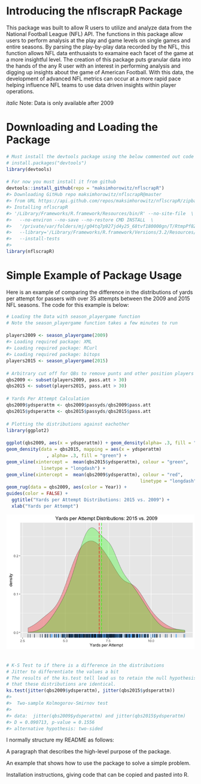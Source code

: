 <!-- README.md is generated from README.Rmd. Please edit that file -->
Introducing the nflscrapR Package
=================================

This package was built to allow R users to utilize and analyze data from the National Football League (NFL) API. The functions in this package allow users to perform analysis at the play and game levels on single games and entire seasons. By parsing the play-by-play data recorded by the NFL, this function allows NFL data enthusaists to examaine each facet of the game at a more insightful level. The creation of this package puts granular data into the hands of the any R user with an interest in performing analysis and digging up insights about the game of American Football. With this data, the development of advanced NFL metrics can occur at a more rapid pace helping influence NFL teams to use data driven insights within player operations.

*italic* Note: Data is only available after 2009

Downloading and Loading the Package
===================================

``` r
# Must install the devtools package using the below commented out code
# install.packages("devtools")
library(devtools)

# For now you must install it from github
devtools::install_github(repo = "maksimhorowitz/nflscrapR")
#> Downloading GitHub repo maksimhorowitz/nflscrapR@master
#> from URL https://api.github.com/repos/maksimhorowitz/nflscrapR/zipball/master
#> Installing nflscrapR
#> '/Library/Frameworks/R.framework/Resources/bin/R' --no-site-file  \
#>   --no-environ --no-save --no-restore CMD INSTALL  \
#>   '/private/var/folders/mj/g04tq7p927jd4y25_68tvf180000gn/T/RtmpPf8Z22/devtools5d5456467002/maksimhorowitz-nflscrapR-5dba1ec'  \
#>   --library='/Library/Frameworks/R.framework/Versions/3.2/Resources/library'  \
#>   --install-tests
#> 
library(nflscrapR)
```

Simple Example of Package Usage
===============================

Here is an example of comparing the difference in the distributions of yards per attempt for passers with over 35 attempts between the 2009 and 2015 NFL seasons. The code for this example is below:

``` r
# Loading the Data with season_playergame function
# Note the season_playergame function takes a few minutes to run

players2009 <- season_playergame(2009)
#> Loading required package: XML
#> Loading required package: RCurl
#> Loading required package: bitops
players2015 <- season_playergame(2015)

# Arbitrary cut off for QBs to remove punts and other position players who threw passes
qbs2009 <- subset(players2009, pass.att > 30)
qbs2015 <- subset(players2015, pass.att > 30)

# Yards Per Attempt Calculation
qbs2009$ydsperattm <- qbs2009$passyds/qbs2009$pass.att
qbs2015$ydsperattm <- qbs2015$passyds/qbs2015$pass.att

# Plotting the distributions against eachother
library(ggplot2)

ggplot(qbs2009, aes(x = ydsperattm)) + geom_density(alpha= .3, fill = "red") +
geom_density(data = qbs2015, mapping = aes(x = ydsperattm)
               , alpha= .3, fill = "green") + 
geom_vline(xintercept =  mean(qbs2015$ydsperattm), colour = "green", 
             linetype = "longdash") +  
geom_vline(xintercept =  mean(qbs2009$ydsperattm), colour = "red", 
                                                  linetype = "longdash") + geom_rug(data = qbs2015, aes(color = Year)) +
geom_rug(data = qbs2009, aes(color = Year)) +
guides(color = FALSE) + 
  ggtitle("Yards per Attempt Distributions: 2015 vs. 2009") +
  xlab("Yards per Attempt")
```

![](README-unnamed-chunk-3-1.png)<!-- -->

``` r

# K-S Test to if there is a difference in the distributions
# Jitter to differentiate the values a bit
# The results of the ks.test tell lead us to retain the null hypothesis
# that these distributions are identical.
ks.test(jitter(qbs2009$ydsperattm), jitter(qbs2015$ydsperattm))
#> 
#>  Two-sample Kolmogorov-Smirnov test
#> 
#> data:  jitter(qbs2009$ydsperattm) and jitter(qbs2015$ydsperattm)
#> D = 0.090713, p-value = 0.1556
#> alternative hypothesis: two-sided
```

I normally structure my README as follows:

A paragraph that describes the high-level purpose of the package.

An example that shows how to use the package to solve a simple problem.

Installation instructions, giving code that can be copied and pasted into R.
